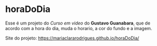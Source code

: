 # horaDoDia
Esse é um projeto do *Curso em video* do **Gustavo Guanabara**, que de acordo com a hora do dia, muda o horario, a cor do fundo e a imagem.

Site do projeto: https://mariaclararodrigues.github.io/horaDoDia/
